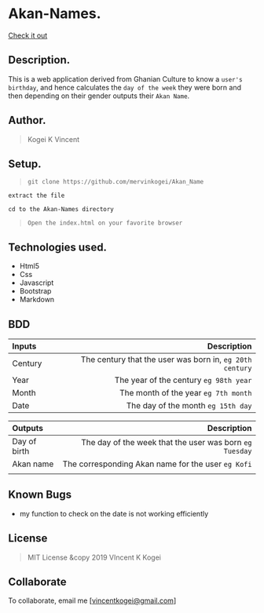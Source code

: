 # Akan-Names.
[Check it out](https://github.com/mervinkogei/Akan_Name/)

## Description.
This is a web application derived from Ghanian Culture to know a ``user's birthday``, and hence calculates the ``day of the week`` they were born and then depending on their gender outputs their ``Akan Name``. 

## Author.
 > Kogei K Vincent

 
 ## Setup.
 > ``git clone https://github.com/mervinkogei/Akan_Name``
 
 ``extract the file``
 
 ``cd to the Akan-Names directory``
 
 > ``Open the index.html on your favorite browser``

## Technologies used.
  * Html5
  * Css
  * Javascript
  * Bootstrap
  * Markdown
  
## BDD
| Inputs |  Description |
| :---         |          ---: |
| Century   | The century that the user was born in, ``eg 20th century``|
| Year     | The year of the century ``eg 98th year``   |
| Month     | The month of the year ``eg 7th month``     |
| Date     |  The day of the month ``eg 15th day`` |


| Outputs |  Description |
| :---         |          ---: |
| Day of birth  | The day of the week that the user was born ``eg Tuesday`` |
| Akan name    |  The corresponding Akan name for the user ``eg Kofi``    |
|     |      |


## Known Bugs
* my function to check on the date is not working efficiently

## License
> MIT License &copy 2019 VIncent K Kogei 

## Collaborate
To collaborate, email me [vincentkogei@gmail.com]